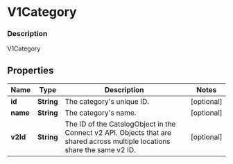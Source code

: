 
# V1Category

### Description

V1Category

## Properties
Name | Type | Description | Notes
------------ | ------------- | ------------- | -------------
**id** | **String** | The category&#39;s unique ID. |  [optional]
**name** | **String** | The category&#39;s name. |  [optional]
**v2Id** | **String** | The ID of the CatalogObject in the Connect v2 API. Objects that are shared across multiple locations share the same v2 ID. |  [optional]



